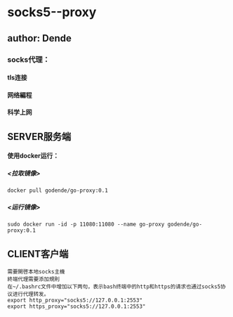 # socks5--proxy
## author: Dende
### socks代理：
#### tls连接
#### 网络編程
#### 科学上网

## SERVER服务端
#### 使用docker运行：
##### <拉取镜像>
````
docker pull godende/go-proxy:0.1
````
##### <运行镜像>
````
sudo docker run -id -p 11080:11080 --name go-proxy godende/go-proxy:0.1
````
## CLIENT客户端
````
需要開啓本地socks主機
終端代理需要添加規則
在~/.bashrc文件中增加以下两句，表示bash终端中的http和https的请求也通过socks5协议进行代理转发。
export http_proxy="socks5://127.0.0.1:2553"
export https_proxy="socks5://127.0.0.1:2553"
````
